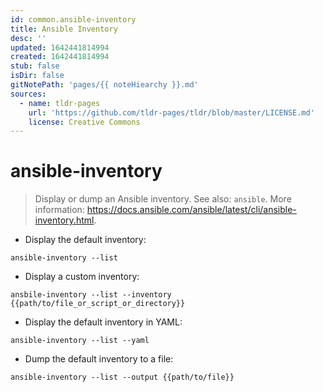 ```yaml
---
id: common.ansible-inventory
title: Ansible Inventory
desc: ''
updated: 1642441814994
created: 1642441814994
stub: false
isDir: false
gitNotePath: 'pages/{{ noteHiearchy }}.md'
sources:
  - name: tldr-pages
    url: 'https://github.com/tldr-pages/tldr/blob/master/LICENSE.md'
    license: Creative Commons
---
```

# ansible-inventory

> Display or dump an Ansible inventory.
> See also: `ansible`.
> More information: <https://docs.ansible.com/ansible/latest/cli/ansible-inventory.html>.

- Display the default inventory:

`ansible-inventory --list`

- Display a custom inventory:

`ansbile-inventory --list --inventory {{path/to/file_or_script_or_directory}}`

- Display the default inventory in YAML:

`ansible-inventory --list --yaml`

- Dump the default inventory to a file:

`ansible-inventory --list --output {{path/to/file}}`

